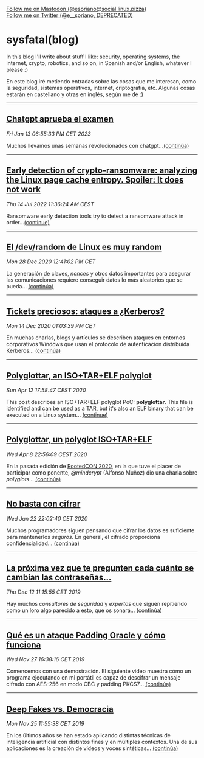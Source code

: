 <a href="https://social.linux.pizza/@esoriano" data-show-count="false">Follow me on Mastodon (@esoriano@social.linux.pizza)</a>
<br>
<a href="https://twitter.com/e__soriano?ref_src=twsrc%5Etfw" class="twitter-follow-button" data-show-count="false">Follow me on Twitter (@e__soriano, DEPRECATED)</a>

# sysfatal(blog)

In this blog I'll write about stuff I like: security, operating systems, the internet, crypto, robotics, and so on, in Spanish and/or English, whatever I please :)

En este blog iré metiendo entradas sobre las cosas que me interesan, como la seguridad, sistemas operativos, internet, criptografía, etc. Algunas cosas estarán en castellano y otras en inglés, según me dé  :)

---

## [Chatgpt aprueba el examen](examchatgpt.html)
_Fri Jan 13 06:55:33 PM CET 2023_

Muchos llevamos unas semanas revolucionados con chatgpt...[(continúa)](examchatgpt.html)

---

## [Early detection of crypto-ransomware: analyzing the Linux page cache entropy. Spoiler: It does not work](tindalos.html)
_Thu 14 Jul 2022 11:36:24 AM CEST_

Ransomware early detection tools try to detect a ransomware attack in order...[(continue)](tindalos.html)

---

## [El /dev/random de Linux es muy random](random.html)
_Mon 28 Dec 2020 12:41:02 PM CET_

La generación de claves, *nonces* y otros datos importantes para
asegurar las comunicaciones requiere conseguir datos lo más aleatorios
que se pueda... [(continúa)](random.html)

---

## [Tickets preciosos: ataques a ¿Kerberos?](tickets.html)
_Mon 14 Dec 2020 01:03:39 PM CET_

En muchas charlas, blogs y artículos se describen
ataques en entornos corporativos Windows que usan el protocolo de
autenticación distribuida Kerberos... [(continúa)](tickets.html)

---

## [Polyglottar, an ISO+TAR+ELF polyglot](polyglottar-en.html)
_Sun Apr 12 17:58:47 CEST 2020_

This post describes an ISO+TAR+ELF polyglot PoC: **polyglottar**. This file
is identified and can be used as a TAR, but it's also an ELF binary that
can be executed on a Linux system... [(continue)](polyglottar-en.html)

---

## [Polyglottar, un polyglot ISO+TAR+ELF](polyglottar.html)
_Wed Apr  8 22:56:09 CEST 2020_

En la pasada edición de [RootedCON 2020](https://www.rootedcon.com/archive/rooted2020/),
en la que tuve el placer de participar como ponente,
_@mindcrypt_ (Alfonso Muñoz) dio una charla sobre *polyglots*... [(continúa)](polyglottar.html)

---

## [No basta con cifrar](maleable.html)
_Wed Jan 22 22:02:40 CET 2020_

Muchos programadores siguen pensando que cifrar los datos
es suficiente para mantenerlos _seguros_. En general, el
cifrado proporciona confidencialidad... [(continúa)](maleable.html)

---

## [La próxima vez que te pregunten cada cuánto se cambian las contraseñas...](passwords.html)
_Thu Dec 12 11:15:55 CET 2019_

Hay muchos _consultores de seguridad_ y _expertos_ que siguen repitiendo como un loro algo parecido a esto, que os sonará... [(continúa)](passwords.html)

---

## [Qué es un ataque Padding Oracle y cómo funciona](oracle.html)
_Wed Nov 27 16:38:16 CET 2019_

Comencemos con una demostración. El siguiente video muestra cómo un programa ejecutando en mi portátil es capaz de descifrar un mensaje cifrado con AES-256 en modo CBC y padding PKCS7... [(continúa)](oracle.html)

---

## [Deep Fakes vs. Democracia](deepfakes.html)
_Mon Nov 25 11:55:38 CET 2019_

En los últimos años se han estado aplicando distintas técnicas de inteligencia artificial con distintos fines y en múltiples contextos. Una de sus aplicaciones es la creación de vídeos y voces sintéticas... [(continúa)](deepfakes.html)
